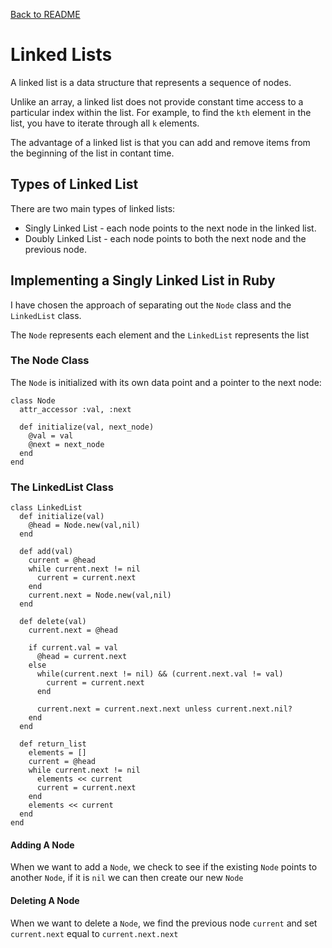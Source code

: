 [Back to README](../../README.md)

Linked Lists
============
A linked list is a data structure that represents a sequence of nodes.

Unlike an array, a linked list does not provide constant time access to a particular index within the list. For example, to find the `kth` element in the list, you have to iterate through all `k` elements.

The advantage of a linked list is that you can add and remove items from the beginning of the list in contant time.

Types of Linked List
--------------------
There are two main types of linked lists:
* Singly Linked List - each node points to the next node in the linked list.
* Doubly Linked List - each node points to both the next node and the previous node.

Implementing a Singly Linked List in Ruby
----------------------------------
I have chosen the approach of separating out the `Node` class and the `LinkedList` class.

The `Node` represents each element and the `LinkedList` represents the list

### The Node Class

The `Node` is initialized with its own data point and a pointer to the next node:

```
class Node
  attr_accessor :val, :next

  def initialize(val, next_node)
    @val = val
    @next = next_node
  end
end
```

### The LinkedList Class

```
class LinkedList
  def initialize(val)
    @head = Node.new(val,nil)
  end

  def add(val)
    current = @head
    while current.next != nil
      current = current.next
    end
    current.next = Node.new(val,nil)
  end

  def delete(val)
    current.next = @head

    if current.val = val
      @head = current.next
    else
      while(current.next != nil) && (current.next.val != val)
        current = current.next
      end

      current.next = current.next.next unless current.next.nil?
    end
  end

  def return_list
    elements = []
    current = @head
    while current.next != nil
      elements << current
      current = current.next
    end
    elements << current
  end
end
```
#### Adding A Node
When we want to add a `Node`, we check to see if the existing `Node` points to another `Node`, if it is `nil` we can then create our new `Node`

#### Deleting A Node
When we want to delete a `Node`, we find the previous node `current` and set `current.next` equal to `current.next.next`
